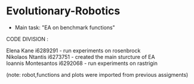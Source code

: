 # Evolutionary-Robotics

* Main task: "EA on benchmark functions"

CODE DIVISION :</br>


Elena Kane i6289291 -  run experiments on rosenbrock</br>
Nikolaos Ntantis i6273751 -  created the main sturcture of EA</br>
Ioannis Montesantos i6292068 -  run experiments on rastrigin</br>

(note: robot,functions and plots were imported from previous assigments) </br>

